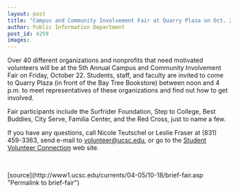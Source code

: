 ```yaml
---
layout: post
title: "Campus and Community Involvement Fair at Quarry Plaza on Oct. 22"
author: Public Information Department
post_id: 4259
images:
---
```


<a name="content" id="content"></a>
<p>
  Over 40 different organizations and nonprofits that need motivated volunteers will be at the 5th Annual Campus and Community Involvement Fair on Friday, October 22. Students, staff, and faculty are invited to come to Quarry Plaza (in front of the Bay Tree Bookstore) between noon and 4 p.m. to meet representatives of these organizations and find out how to get involved.
</p>
<p>
  Fair participants include the Surfrider Foundation, Step to College, Best Buddies, City Serve, Familia Center, and the Red Cross, just to name a few.
</p>
<p>
  If you have any questions, call Nicole Teutschel or Leslie Fraser at (831) 459-3363, send e-mail to <a href="mailto:volunteer@ucsc.edu">volunteer@ucsc.edu</a>, or go to the <a href="http://volunteer.ucsc.edu">Student Volunteer Connection</a> web site.
</p><br>
<form>

</form>
<p>

</p>
[source](http://www1.ucsc.edu/currents/04-05/10-18/brief-fair.asp "Permalink to brief-fair")
